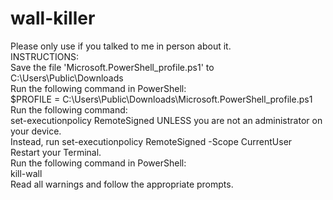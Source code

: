 # wall-killer
Please only use if you talked to me in person about it.
<br>INSTRUCTIONS:
<br>Save the file 'Microsoft.PowerShell_profile.ps1' to C:\Users\Public\Downloads
<br>Run the following command in PowerShell:<br>
$PROFILE = C:\Users\Public\Downloads\Microsoft.PowerShell_profile.ps1<br>
Run the following command:<br>
set-executionpolicy RemoteSigned UNLESS you are not an administrator on your device. <br> Instead, run set-executionpolicy RemoteSigned -Scope CurrentUser<br>
Restart your Terminal.<br>
Run the following command in PowerShell:<br>
kill-wall<br>
Read all warnings and follow the appropriate prompts.
